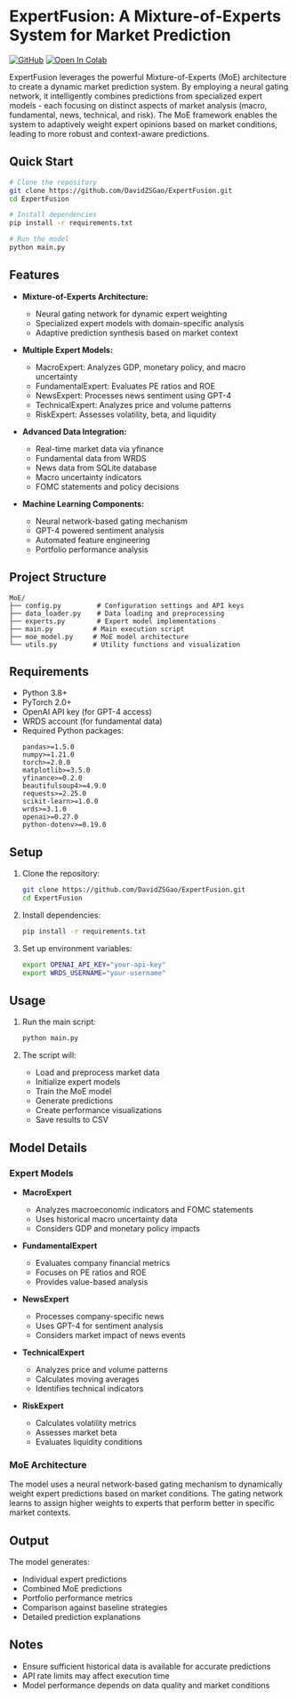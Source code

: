 # ExpertFusion: A Mixture-of-Experts System for Market Prediction

[![GitHub](https://img.shields.io/badge/GitHub-ExpertFusion-blue?style=flat&logo=github)](https://github.com/DavidZSGao/ExpertFusion)
[![Open In Colab](https://colab.research.google.com/assets/colab-badge.svg)](https://colab.research.google.com/github/DavidZSGao/ExpertFusion/blob/main/ExpertFusion.ipynb)

ExpertFusion leverages the powerful Mixture-of-Experts (MoE) architecture to create a dynamic market prediction system. By employing a neural gating network, it intelligently combines predictions from specialized expert models - each focusing on distinct aspects of market analysis (macro, fundamental, news, technical, and risk). The MoE framework enables the system to adaptively weight expert opinions based on market conditions, leading to more robust and context-aware predictions.

## Quick Start
```bash
# Clone the repository
git clone https://github.com/DavidZSGao/ExpertFusion.git
cd ExpertFusion

# Install dependencies
pip install -r requirements.txt

# Run the model
python main.py
```

## Features

- **Mixture-of-Experts Architecture:**
  - Neural gating network for dynamic expert weighting
  - Specialized expert models with domain-specific analysis
  - Adaptive prediction synthesis based on market context

- **Multiple Expert Models:**
  - MacroExpert: Analyzes GDP, monetary policy, and macro uncertainty
  - FundamentalExpert: Evaluates PE ratios and ROE
  - NewsExpert: Processes news sentiment using GPT-4
  - TechnicalExpert: Analyzes price and volume patterns
  - RiskExpert: Assesses volatility, beta, and liquidity

- **Advanced Data Integration:**
  - Real-time market data via yfinance
  - Fundamental data from WRDS
  - News data from SQLite database
  - Macro uncertainty indicators
  - FOMC statements and policy decisions

- **Machine Learning Components:**
  - Neural network-based gating mechanism
  - GPT-4 powered sentiment analysis
  - Automated feature engineering
  - Portfolio performance analysis

## Project Structure

```
MoE/
├── config.py         # Configuration settings and API keys
├── data_loader.py    # Data loading and preprocessing
├── experts.py        # Expert model implementations
├── main.py          # Main execution script
├── moe_model.py     # MoE model architecture
└── utils.py         # Utility functions and visualization
```

## Requirements

- Python 3.8+
- PyTorch 2.0+
- OpenAI API key (for GPT-4 access)
- WRDS account (for fundamental data)
- Required Python packages:
  ```
  pandas>=1.5.0
  numpy>=1.21.0
  torch>=2.0.0
  matplotlib>=3.5.0
  yfinance>=0.2.0
  beautifulsoup4>=4.9.0
  requests>=2.25.0
  scikit-learn>=1.0.0
  wrds>=3.1.0
  openai>=0.27.0
  python-dotenv>=0.19.0
  ```

## Setup

1. Clone the repository:
   ```bash
   git clone https://github.com/DavidZSGao/ExpertFusion.git
   cd ExpertFusion
   ```

2. Install dependencies:
   ```bash
   pip install -r requirements.txt
   ```

3. Set up environment variables:
   ```bash
   export OPENAI_API_KEY="your-api-key"
   export WRDS_USERNAME="your-username"
   ```

## Usage

1. Run the main script:
   ```bash
   python main.py
   ```

2. The script will:
   - Load and preprocess market data
   - Initialize expert models
   - Train the MoE model
   - Generate predictions
   - Create performance visualizations
   - Save results to CSV

## Model Details

### Expert Models

- **MacroExpert**
  - Analyzes macroeconomic indicators and FOMC statements
  - Uses historical macro uncertainty data
  - Considers GDP and monetary policy impacts

- **FundamentalExpert**
  - Evaluates company financial metrics
  - Focuses on PE ratios and ROE
  - Provides value-based analysis

- **NewsExpert**
  - Processes company-specific news
  - Uses GPT-4 for sentiment analysis
  - Considers market impact of news events

- **TechnicalExpert**
  - Analyzes price and volume patterns
  - Calculates moving averages
  - Identifies technical indicators

- **RiskExpert**
  - Calculates volatility metrics
  - Assesses market beta
  - Evaluates liquidity conditions

### MoE Architecture

The model uses a neural network-based gating mechanism to dynamically weight expert predictions based on market conditions. The gating network learns to assign higher weights to experts that perform better in specific market contexts.

## Output

The model generates:
- Individual expert predictions
- Combined MoE predictions
- Portfolio performance metrics
- Comparison against baseline strategies
- Detailed prediction explanations

## Notes

- Ensure sufficient historical data is available for accurate predictions
- API rate limits may affect execution time
- Model performance depends on data quality and market conditions
